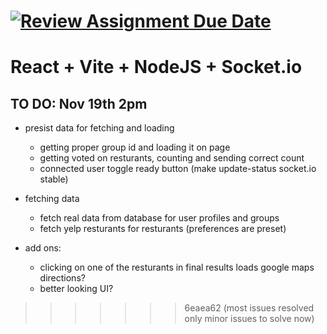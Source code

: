 
[![Review Assignment Due Date](https://classroom.github.com/assets/deadline-readme-button-22041afd0340ce965d47ae6ef1cefeee28c7c493a6346c4f15d667ab976d596c.svg)](https://classroom.github.com/a/Qo7P6ILb)
=======
# React + Vite + NodeJS + Socket.io
<!-- 
This template provides a minimal setup to get React working in Vite with HMR and some ESLint rules.

Currently, two official plugins are available:

- [@vitejs/plugin-react](https://github.com/vitejs/vite-plugin-react/blob/main/packages/plugin-react/README.md) uses [Babel](https://babeljs.io/) for Fast Refresh
- [@vitejs/plugin-react-swc](https://github.com/vitejs/vite-plugin-react-swc) uses [SWC](https://swc.rs/) for Fast Refresh -->

## TO DO: Nov 19th 2pm
- presist data for fetching and loading
    - getting proper group id and loading it on page
    - getting voted on resturants, counting and sending correct count
    - connected user toggle ready button (make update-status socket.io stable)
- fetching data
    - fetch real data from database for user profiles and groups
    - fetch yelp resturants for resturants (preferences are preset)


- add ons:
    - clicking on one of the resturants in final results loads google maps directions?
    - better looking UI?
>>>>>>> 6eaea62 (most issues resolved only minor issues to solve now)

